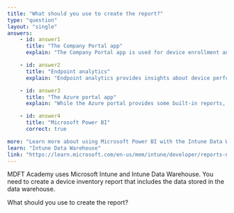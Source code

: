 ```yaml
---
title: "What should you use to create the report?"
type: "question"
layout: "single"
answers:
    - id: answer1
      title: "The Company Portal app"
      explain: "The Company Portal app is used for device enrollment and app installation, not for creating reports from the Intune Data Warehouse."

    - id: answer2
      title: "Endpoint analytics"
      explain: "Endpoint analytics provides insights about device performance and health, but cannot create custom reports from the Intune Data Warehouse."

    - id: answer3
      title: "The Azure portal app"
      explain: "While the Azure portal provides some built-in reports, it cannot create custom reports from the Intune Data Warehouse data."

    - id: answer4
      title: "Microsoft Power BI"
      correct: true

more: "Learn more about using Microsoft Power BI with the Intune Data Warehouse."
learn: "Intune Data Warehouse"
link: "https://learn.microsoft.com/en-us/mem/intune/developer/reports-nav-create-intune-reports"
---
```

MDFT Academy uses Microsoft Intune and Intune Data Warehouse. You need to create a device inventory report that includes the data stored in the data warehouse.

What should you use to create the report?
